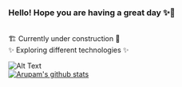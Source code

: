 ### Hello! Hope you are having a great day ✨👋
<br>
🏗️ Currently under construction 🚧<br>
✨ Exploring different technologies ✨<br>

![Alt Text](https://media.giphy.com/media/hvN3SkNMRSB7mZa8JL/giphy.gif) 
<br> 
[![Arupam's github stats](https://github-readme-stats.vercel.app/api?username=arupam&show_icons=true&theme=radical)](https://github.com/anuraghazra/github-readme-stats)


<!--
**arupam/arupam** is a ✨ _special_ ✨ repository because its `README.md` (this file) appears on your GitHub profile.

Here are some ideas to get you started:

- 🔭 I’m currently working on ...
- 🌱 I’m currently learning ...
- 👯 I’m looking to collaborate on ...
- 🤔 I’m looking for help with ...
- 💬 Ask me about ...
- 📫 How to reach me: ...
- 😄 Pronouns: ...
- ⚡ Fun fact: ...
-->
